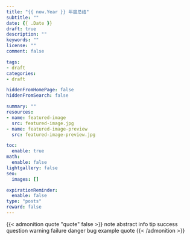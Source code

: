 ```yaml
---
title: "{{ now.Year }} 年度总结"
subtitle: ""
date: {{ .Date }}
draft: true
description: ""
keywords: ""
license: ""
comment: false

tags:
- draft
categories:
- draft

hiddenFromHomePage: false
hiddenFromSearch: false

summary: ""
resources:
- name: featured-image
  src: featured-image.jpg
- name: featured-image-preview
  src: featured-image-preview.jpg

toc:
  enable: true
math:
  enable: false
lightgallery: false
seo:
  images: []

expirationReminder:
  enable: false
type: "posts"
reward: false
---
```


{{< admonition quote "quote" false >}}
note abstract info tip success question warning failure danger bug example quote
{{< /admonition >}}

<!--more-->
